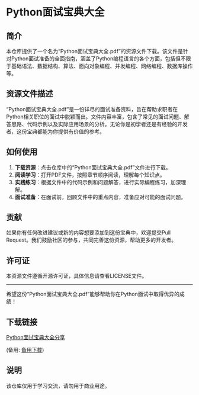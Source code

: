# Python面试宝典大全

## 简介

本仓库提供了一个名为“Python面试宝典大全.pdf”的资源文件下载。该文件是针对Python面试准备的全面指南，涵盖了Python编程语言的各个方面，包括但不限于基础语法、数据结构、算法、面向对象编程、并发编程、网络编程、数据库操作等。

## 资源文件描述

“Python面试宝典大全.pdf”是一份详尽的面试准备资料，旨在帮助求职者在Python相关职位的面试中脱颖而出。文件内容丰富，包含了常见的面试问题、解答思路、代码示例以及实际应用场景的分析。无论你是初学者还是有经验的开发者，这份宝典都能为你提供有价值的参考。

## 如何使用

1. **下载资源**：点击仓库中的“Python面试宝典大全.pdf”文件进行下载。
2. **阅读学习**：打开PDF文件，按照章节顺序阅读，理解每个知识点。
3. **实践练习**：根据文件中的代码示例和问题解答，进行实际编程练习，加深理解。
4. **面试准备**：在面试前，回顾文件中的重点内容，准备应对可能的面试问题。

## 贡献

如果你有任何改进建议或新的内容想要添加到这份宝典中，欢迎提交Pull Request。我们鼓励社区的参与，共同完善这份资源，帮助更多的开发者。

## 许可证

本资源文件遵循开源许可证，具体信息请查看LICENSE文件。

---

希望这份“Python面试宝典大全.pdf”能够帮助你在Python面试中取得优异的成绩！

## 下载链接
[Python面试宝典大全分享](https://pan.quark.cn/s/9a269ba5486d) 

(备用: [备用下载](https://pan.baidu.com/s/1t2eCXnojeY4x5BbBdiYk0Q?pwd=1234))

## 说明

该仓库仅用于学习交流，请勿用于商业用途。
